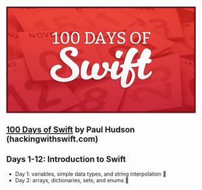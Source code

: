![100 Days of Swift](https://github.com/ciaranfarrell82/100DaysOfSwift/blob/master/image.jpg)

## [100 Days of Swift](https://www.hackingwithswift.com/100) by Paul Hudson (hackingwithswift.com)

##  Days 1-12: Introduction to Swift

-  Day 1:  variables, simple data types, and string interpolation 🎉
-  Day 2:  arrays, dictionaries, sets, and enums 🎉
